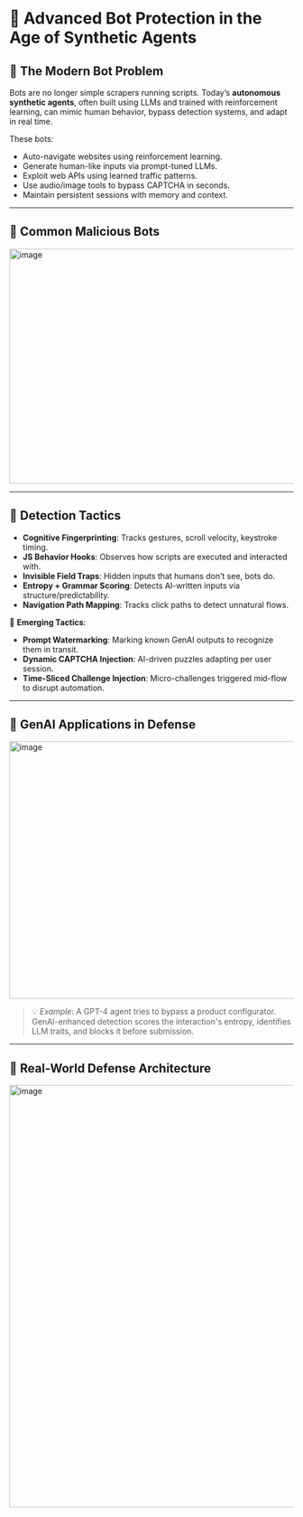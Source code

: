 # 🤖 Advanced Bot Protection in the Age of Synthetic Agents

## 🚨 The Modern Bot Problem

Bots are no longer simple scrapers running scripts. Today’s **autonomous synthetic agents**, often built using LLMs and trained with reinforcement learning, can mimic human behavior, bypass detection systems, and adapt in real time.

These bots:
- Auto-navigate websites using reinforcement learning.
- Generate human-like inputs via prompt-tuned LLMs.
- Exploit web APIs using learned traffic patterns.
- Use audio/image tools to bypass CAPTCHA in seconds.
- Maintain persistent sessions with memory and context.

---

## 👾 Common Malicious Bots

<img width="1157" height="416" alt="image" src="https://github.com/user-attachments/assets/46665873-9256-457a-9f59-0c0e8a0cab09" />

---

## 🎯 Detection Tactics

- **Cognitive Fingerprinting**: Tracks gestures, scroll velocity, keystroke timing.
- **JS Behavior Hooks**: Observes how scripts are executed and interacted with.
- **Invisible Field Traps**: Hidden inputs that humans don’t see, bots do.
- **Entropy + Grammar Scoring**: Detects AI-written inputs via structure/predictability.
- **Navigation Path Mapping**: Tracks click paths to detect unnatural flows.

🧪 **Emerging Tactics**:
- **Prompt Watermarking**: Marking known GenAI outputs to recognize them in transit.
- **Dynamic CAPTCHA Injection**: AI-driven puzzles adapting per user session.
- **Time-Sliced Challenge Injection**: Micro-challenges triggered mid-flow to disrupt automation.

---

## 🤖 GenAI Applications in Defense

<img width="1045" height="456" alt="image" src="https://github.com/user-attachments/assets/2b411bcc-fb7a-436a-9ef5-9b4d42f26248" />


> 💡 *Example*: A GPT-4 agent tries to bypass a product configurator. GenAI-enhanced detection scores the interaction's entropy, identifies LLM traits, and blocks it before submission.

---

## 🧱 Real-World Defense Architecture

<img width="851" height="748" alt="image" src="https://github.com/user-attachments/assets/3f07d7c0-8ae0-4b7a-8b9e-9ce0dcd349f5" />

